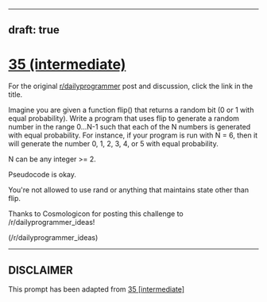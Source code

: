 ---
draft: true
----

# [35 (intermediate)](https://www.reddit.com/r/dailyprogrammer/comments/rr526/432012_challenge_35_intermediate/)

For the original [r/dailyprogrammer](https://www.reddit.com/r/dailyprogrammer/) post and discussion, click the link in the title.

Imagine you are given a function flip() that returns a random bit (0 or 1 with equal probability). Write a program that uses flip to generate a random number in the range 0...N-1 such that each of the N numbers is generated with equal probability. For instance, if your program is run with N = 6, then it will generate the number 0, 1, 2, 3, 4, or 5 with equal probability.

N can be any integer >= 2.

Pseudocode is okay.

You're not allowed to use rand or anything that maintains state other than flip.

Thanks to Cosmologicon for posting this challenge to /r/dailyprogrammer_ideas!

(/r/dailyprogrammer_ideas)

----
## **DISCLAIMER**
This prompt has been adapted from [35 [intermediate]](https://www.reddit.com/r/dailyprogrammer/comments/rr526/432012_challenge_35_intermediate/
)
